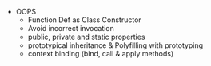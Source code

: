 * OOPS
  * Function Def as Class Constructor
  * Avoid incorrect invocation
  * public, private and static properties
  * prototypical inheritance & Polyfilling with prototyping
  * context binding (bind, call & apply methods)
